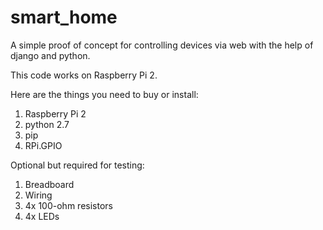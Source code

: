# smart_home
A simple proof of concept for controlling devices via web with the help of django and python.

This code works on Raspberry Pi 2. 

Here are the things you need to buy or install:
1. Raspberry Pi 2
2. python 2.7
3. pip 
4. RPi.GPIO 

Optional but required for testing: 
1. Breadboard
2. Wiring
3. 4x 100-ohm resistors
4. 4x LEDs

